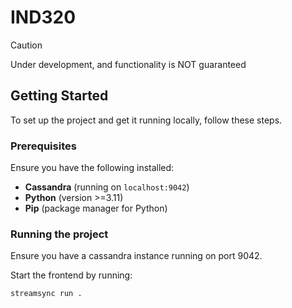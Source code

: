 # IND320
> [!CAUTION]
> Under development, and functionality is NOT guaranteed

## Getting Started

To set up the project and get it running locally, follow these steps.

### Prerequisites

Ensure you have the following installed:

- **Cassandra** (running on `localhost:9042`)
- **Python** (version >=3.11)
- **Pip** (package manager for Python)

### Running the project

Ensure you have a cassandra instance running on port 9042.

Start the frontend by running:
```
streamsync run .
```
